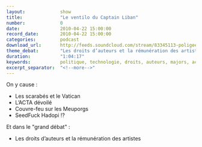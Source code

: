```yaml
---
layout:             show
title:              "Le ventilo du Captain Liban"
number:             0
date:               2010-04-22 15:00:00
record_date:        2010-04-22 15:00:00
categories:         podcast
download_url:       http://feeds.soundcloud.com/stream/83345113-poligeek-poligeek0.mp3
theme_debat:        "Les droits d’auteurs et la rémunération des artistes."
duration:           "1:04:17"
keywords:           politique, technologie, droits, auteurs, majors, acta, hadopi
excerpt_separator:  "<!--more-->"
---
```



On y cause :

- Les scarabés et le Vatican
- L’ACTA dévoilé
- Couvre-feu sur les Meuporgs
- SeedFuck Hadopi !?

Et dans le "grand débat" :

- Les droits d’auteurs et la rémunération des artistes
